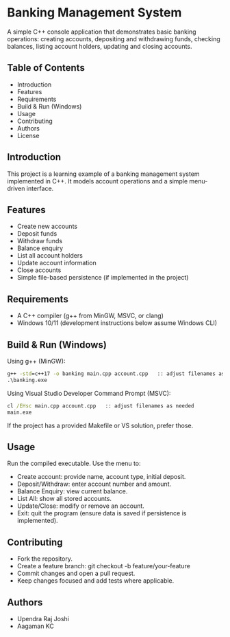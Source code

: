 # Banking Management System


A simple C++ console application that demonstrates basic banking operations: creating accounts, depositing and withdrawing funds, checking balances, listing account holders, updating and closing accounts.


## Table of Contents
- Introduction
- Features
- Requirements
- Build & Run (Windows)
- Usage
- Contributing
- Authors
- License


## Introduction
This project is a learning example of a banking management system implemented in C++. It models account operations and a simple menu-driven interface.


## Features
- Create new accounts
- Deposit funds
- Withdraw funds
- Balance enquiry
- List all account holders
- Update account information
- Close accounts
- Simple file-based persistence (if implemented in the project)


## Requirements
- A C++ compiler (g++ from MinGW, MSVC, or clang)
- Windows 10/11 (development instructions below assume Windows CLI)


## Build & Run (Windows)
Using g++ (MinGW):
```bat
g++ -std=c++17 -o banking main.cpp account.cpp   :: adjust filenames as needed
.\banking.exe
```


Using Visual Studio Developer Command Prompt (MSVC):
```bat
cl /EHsc main.cpp account.cpp   :: adjust filenames as needed
main.exe
```


If the project has a provided Makefile or VS solution, prefer those.


## Usage
Run the compiled executable. Use the menu to:
- Create account: provide name, account type, initial deposit.
- Deposit/Withdraw: enter account number and amount.
- Balance Enquiry: view current balance.
- List All: show all stored accounts.
- Update/Close: modify or remove an account.
- Exit: quit the program (ensure data is saved if persistence is implemented).


## Contributing
- Fork the repository.
- Create a feature branch: git checkout -b feature/your-feature
- Commit changes and open a pull request.
- Keep changes focused and add tests where applicable.


## Authors
- Upendra Raj Joshi
- Aagaman KC
